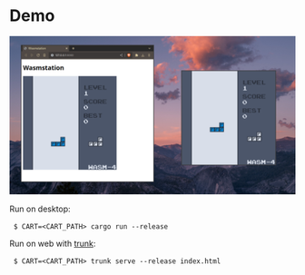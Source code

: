 # Demo

![screenshot](./screenshot.png)

Run on desktop:
```shell
 $ CART=<CART_PATH> cargo run --release
```

Run on web with [trunk](https://trunkrs.dev):
```shell
 $ CART=<CART_PATH> trunk serve --release index.html
```
